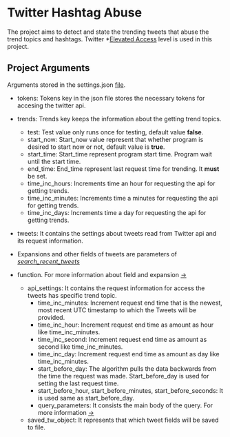 # Twitter Hashtag Abuse

The project aims to detect and state the trending tweets that abuse the trend topics and hashtags.
Twitter *[Elevated Access](https://developer.twitter.com/en/docs/twitter-api/getting-started/about-twitter-api)
level is used in this project. 
## Project Arguments

Arguments stored in the settings.json [file](settings.json).

- tokens: Tokens key in the json file stores the necessary tokens for accesing the twitter api.
- trends: Trends key keeps the information about the getting trend topics.
  - test: Test value only runs once for testing, default value **false**.
  - start_now: Start_now value represent that whether program is desired to start now or not, default value is **true**.
  - start_time: Start_time represent program start time. Program wait until the start time. 
  - end_time: End_time represent last request time for trending. It **must** be set.
  - time_inc_hours: Increments time an hour for requesting the api for getting trends.
  - time_inc_minutes: Increments time a minutes for requesting the api for getting trends.
  - time_inc_days: Increments time a day for requesting the api for getting trends.

- tweets: It contains the settings about tweets read from Twitter api and its request information.
- Expansions and other fields of tweets are parameters of *[search_recent_tweets](https://docs.tweepy.org/en/stable/client.html#tweepy.Client.search_recent_tweets)*
- function. For more information about field and expansion [->](https://developer.twitter.com/en/docs/twitter-api/tweets/search/api-reference/get-tweets-search-recent)
  - api_settings: It contains the request information for access the tweets has specific trend topic.
    - time_inc_minutes: Increment request end time that is the newest, most recent UTC timestamp to which the Tweets will be provided.
    - time_inc_hour: Increment request end time as amount as hour like time_inc_minutes.
    - time_inc_second: Increment request end time as amount as second like time_inc_minutes.
    - time_inc_day: Increment request end time as amount as day like time_inc_minutes.
    - start_before_day: The algorithm pulls the data backwards from the time the request was made. Start_before_day is used
    for setting the last request time.
    - start_before_hour, start_before_minutes, start_before_seconds: It is used same as start_before_day. 
    - query_parameters: It consists the main body of the query. For more information [->](https://developer.twitter.com/en/docs/twitter-api/tweets/search/integrate/build-a-query)
  - saved_tw_object: It represents that which tweet fields will be saved to file. 



